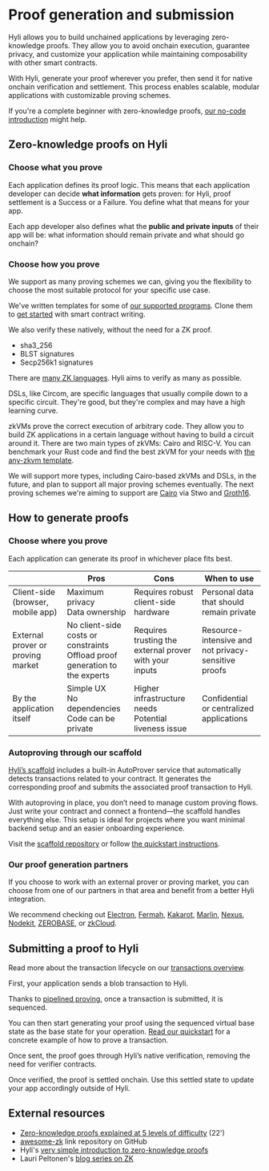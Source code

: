 # Proof generation and submission

Hyli allows you to build unchained applications by leveraging zero-knowledge proofs. They allow you to avoid onchain execution, guarantee privacy, and customize your application while maintaining composability with other smart contracts.

With Hyli, generate your proof wherever you prefer, then send it for native onchain verification and settlement. This process enables scalable, modular applications with customizable proving schemes.

If you're a complete beginner with zero-knowledge proofs, [our no-code introduction](https://blog.hyli.org/a-simple-introduction-to-zero-knowledge-proofs-zkp/) might help.

## Zero-knowledge proofs on Hyli

### Choose what you prove

Each application defines its proof logic. This means that each application developer can decide **what information** gets proven: for Hyli, proof settlement is a Success or a Failure. You define what that means for your app.

Each app developer also defines what the **public and private inputs** of their app will be: what information should remain private and what should go onchain?

### Choose how you prove

We support as many proving schemes we can, giving you the flexibility to choose the most suitable protocol for your specific use case.

We've written templates for some of [our supported programs](../reference/supported-proving-schemes.md). Clone them to [get started](../quickstart/your-first-smart-contract.md) with smart contract writing.

We also verify these natively, without the need for a ZK proof.

- sha3_256
- BLST signatures
- Secp256k1 signatures

There are [many ZK languages](https://github.com/microbecode/zk-languages). Hyli aims to verify as many as possible.

DSLs, like Circom, are specific languages that usually compile down to a specific circuit. They're good, but they're complex and may have a high learning curve.

zkVMs prove the correct execution of arbitrary code. They allow you to build ZK applications in a certain language without having to build a circuit around it. There are two main types of zkVMs: Cairo and RISC-V. You can benchmark your Rust code and find the best zkVM for your needs with [the any-zkvm template](https://github.com/MatteoMer/any-zkvm).

We will support more types, including Cairo-based zkVMs and DSLs, in the future, and plan to support all major proving schemes eventually. The next proving schemes we're aiming to support are [Cairo](https://www.cairo-lang.org/docs/) via Stwo and [Groth16](https://github.com/arkworks-rs/groth16).

## How to generate proofs

### Choose where you prove

Each application can generate its proof in whichever place fits best.

|                                   | Pros                                                                           | Cons                                                    | When to use                                         |
|-----------------------------------|--------------------------------------------------------------------------------|---------------------------------------------------------|-----------------------------------------------------|
| Client-side (browser, mobile app) | Maximum privacy<br>Data ownership                                              | Requires robust client-side hardware                    | Personal data that should remain private            |
| External prover or proving market | No client-side costs or constraints<br>Offload proof generation to the experts | Requires trusting the external prover with your inputs  | Resource-intensive and not privacy-sensitive proofs |
| By the application itself         | Simple UX<br>No dependencies<br>Code can be private                            | Higher infrastructure needs<br>Potential liveness issue | Confidential or centralized applications            |

### Autoproving through our scaffold

[Hyli’s scaffold](https://github.com/hyli-org/app-scaffold) includes a built-in AutoProver service that automatically detects transactions related to your contract. It generates the corresponding proof and submits the associated proof transaction to Hyli.

With autoproving in place, you don’t need to manage custom proving flows. Just write your contract and connect a frontend—the scaffold handles everything else.
This setup is ideal for projects where you want minimal backend setup and an easier onboarding experience.

Visit the [scaffold repository](https://github.com/hyli-org/app-scaffold) or follow [the quickstart instructions](../quickstart/scaffold.md).

### Our proof generation partners

If you choose to work with an external prover or proving market, you can choose from one of our partners in that area and benefit from a better Hyli integration.

We recommend checking out [Electron](https://electron.dev/), [Fermah](https://www.fermah.xyz/), [Kakarot](https://www.kakarot.org/), [Marlin](https://www.marlin.org/), [Nexus](https://nexus.xyz/), [Nodekit](https://www.nodekit.xyz/), [ZEROBASE](http://zerobase.pro/), or [zkCloud](https://zkcloud.com/).

## Submitting a proof to Hyli

Read more about the transaction lifecycle on our [transactions overview](./transaction.md).

First, your application sends a blob transaction to Hyli.

Thanks to [pipelined proving](./pipelined-proving.md), once a transaction is submitted, it is sequenced.

You can then start generating your proof using the sequenced virtual base state as the base state for your operation. [Read our quickstart](../quickstart/example/first-token-contract.md#prove-the-transaction) for a concrete example of how to prove a transaction.

Once sent, the proof goes through Hyli’s native verification, removing the need for verifier contracts.

Once verified, the proof is settled onchain. Use this settled state to update your app accordingly outside of Hyli.

## External resources

- [Zero-knowledge proofs explained at 5 levels of difficulty](https://www.youtube.com/watch?v=fOGdb1CTu5c) (22')
- [awesome-zk](https://github.com/ventali/awesome-zk?tab=readme-ov-file) link repository on GitHub
- Hyli's [very simple introduction to zero-knowledge proofs](https://blog.hyli.org/a-simple-introduction-to-zero-knowledge-proofs-zkp/)
- Lauri Peltonen's [blog series on ZK](https://medium.com/@laurippeltonen)
